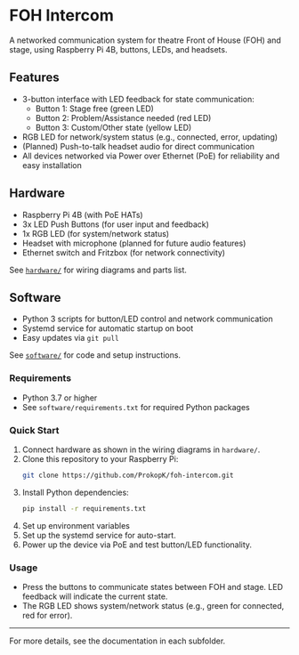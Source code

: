 # FOH Intercom

A networked communication system for theatre Front of House (FOH) and stage, using Raspberry Pi 4B, buttons, LEDs, and headsets.


## Features
- 3-button interface with LED feedback for state communication:
  - Button 1: Stage free (green LED)
  - Button 2: Problem/Assistance needed (red LED)
  - Button 3: Custom/Other state (yellow LED)
- RGB LED for network/system status (e.g., connected, error, updating)
- (Planned) Push-to-talk headset audio for direct communication
- All devices networked via Power over Ethernet (PoE) for reliability and easy installation


## Hardware
- Raspberry Pi 4B (with PoE HATs)
- 3x LED Push Buttons (for user input and feedback)
- 1x RGB LED (for system/network status)
- Headset with microphone (planned for future audio features)
- Ethernet switch and Fritzbox (for network connectivity)


See [`hardware/`](hardware/) for wiring diagrams and parts list.


## Software
- Python 3 scripts for button/LED control and network communication
- Systemd service for automatic startup on boot
- Easy updates via `git pull`


See [`software/`](software/) for code and setup instructions.

### Requirements
- Python 3.7 or higher
- See `software/requirements.txt` for required Python packages

### Quick Start
1. Connect hardware as shown in the wiring diagrams in `hardware/`.
2. Clone this repository to your Raspberry Pi:
   ```bash
   git clone https://github.com/ProkopK/foh-intercom.git
   ```
3. Install Python dependencies:
   ```bash
   pip install -r requirements.txt
   ```
4. Set up environment variables
5. Set up the systemd service for auto-start.
5. Power up the device via PoE and test button/LED functionality.

### Usage
- Press the buttons to communicate states between FOH and stage. LED feedback will indicate the current state.
- The RGB LED shows system/network status (e.g., green for connected, red for error).

---
For more details, see the documentation in each subfolder.